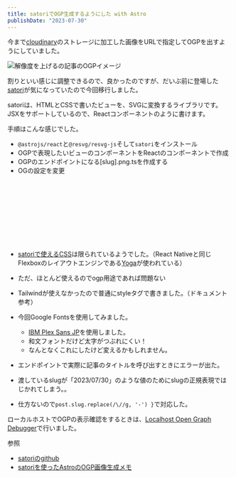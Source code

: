```yaml
---
title: satoriでOGP生成するようにした with Astro
publishDate: "2023-07-30"
---
```


今まで[cloudinary](https://cloudinary.com/)のストレージに加工した画像をURLで指定してOGPを出すようにしていました。

![解像度を上げるの記事のOGPイメージ](/images/20230730.png)

割りといい感じに調整できるので、良かったのですが、だいぶ前に登場した[satori](https://github.com/vercel/satori)が気になっていたので今回移行しました。

satoriは、HTMLとCSSで書いたビューを、SVGに変換するライブラリです。JSXをサポートしているので、Reactコンポーネントのように書けます。

手順はこんな感じでした。

- `@astrojs/react`と`@resvg/resvg-js`そして`satori`をインストール
- OGPで表現したいビューのコンポーネントをReactのコンポーネントで作成
- OGPのエンドポイントになる[slug].png.tsを作成する
- OGの設定を変更

<div class="iframely-embed"><div class="iframely-responsive" style="height: 140px; padding-bottom: 0;"><a href="https://github.com/ryokatsuse/ryokatsuse_web/pull/50" data-iframely-url="//iframely.net/kq9992H?card=small"></a></div></div>


- [satoriで使えるCSS](https://github.com/vercel/satori#css)は限られているようでした。（React Nativeと同じFlexboxのレイアウトエンジンである[Yoga](https://yogalayout.com/)が使われている）
 - ただ、ほとんど使えるのでogp用途であれば問題ない
 - Tailwindが使えなかったので普通にstyleタグで書きました。（ドキュメント参考）

- 今回Google Fontsを使用してみました。
  - [IBM Plex Sans JP](https://fonts.google.com/specimen/IBM+Plex+Sans+JP?subset=japanese)を使用しました。
  - 和文フォントだけど太字がつぶれにくい！
  - なんとなくこれにしたけど変えるかもしれません。

- エンドポイントで実際に記事のタイトルを呼び出すときにエラーが出た。
 - 渡しているslugが「2023/07/30」のような値のためにslugの正規表現ではじかれてしまう。。
 - 仕方ないので`post.slug.replace(/\//g, '-') }`で対応した。

ローカルホストでOGPの表示確認をするときは、[Localhost Open Graph Debugger](https://chrome.google.com/webstore/detail/localhost-open-graph-debu/kckjjmiilgndeaohcljonedmledlnkij)で行いました。

参照
- [satoriのgithub](https://github.com/vercel/satori)
- [satoriを使ったAstroのOGP画像生成メモ](https://blog.lacolaco.net/2023/06/astro-satori-og-image-generation/)